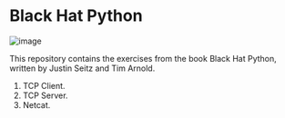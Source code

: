 # Black Hat Python
![image](https://github.com/user-attachments/assets/8bb5546b-17a9-4b7c-977c-1d8821e08346)

This repository contains the exercises from the book Black Hat Python, written by Justin Seitz and Tim Arnold.

1. TCP Client.
2. TCP Server.
3. Netcat. 
